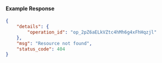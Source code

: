 <!-- Code generated for API Clients. DO NOT EDIT. -->

#### Example Response

```json
{
	"details": {
		"operation_id": "op_2pZ6aELkVZtc4hMh6g4xFhHqzjl"
	},
	"msg": "Resource not found",
	"status_code": 404
}
```
